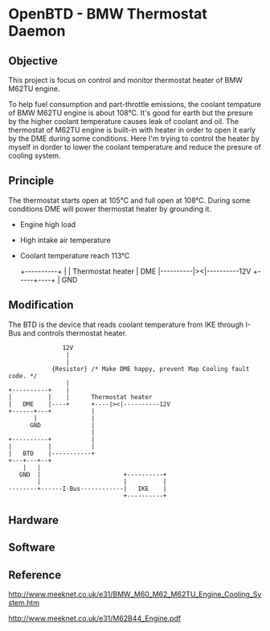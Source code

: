 # OpenBTD - BMW Thermostat Daemon

## Objective

This project is focus on control and monitor thermostat heater of BMW M62TU engine.

To help fuel consumption and part-throttle emissions, the coolant tempature of BMW M62TU engine is about 108°C. It's good for earth but the presure by the higher coolant temperature causes leak of coolant and oil. The thermostat of M62TU engine is built-in with heater in order to open it early by the DME during some conditions. Here I'm trying to control the heater by myself in dorder to lower the coolant temperature and reduce the presure of cooling system.

## Principle

The thermostat starts open at 105°C and full open at 108°C. During some conditions DME will power thermostat heater by grounding it.
* Engine high load
* High intake air temperature
* Coolant temperature reach 113°C


    +----------+
    |          |     Thermostat heater
    |   DME    |----------|><|----------12V
    +-----+----+
          |
         GND

## Modification

The BTD is the device that reads coolant temperature from IKE through I-Bus and controls thermostat heater.


                   12V 
                    |
                    | 
                {Resistor} /* Make DME happy, prevent Map Cooling fault code. */
                    |
    +----------+    |
    |          |    |      Thermostat heater
    |   DME    |----+      +----|><|----------12V
    +------+---+           |
           |               |
          GND              |
                           |
    +----------+           |
    |          |           | 
    |   BTD    |-----------+
    +---+---+--+
        |   |
       GND  |                       +----------+
            |                       |          |
    --------+------I-Bus------------|   IKE    |
                                    +----------+

## Hardware

## Software

## Reference

http://www.meeknet.co.uk/e31/BMW_M60_M62_M62TU_Engine_Cooling_System.htm

http://www.meeknet.co.uk/e31/M62B44_Engine.pdf

